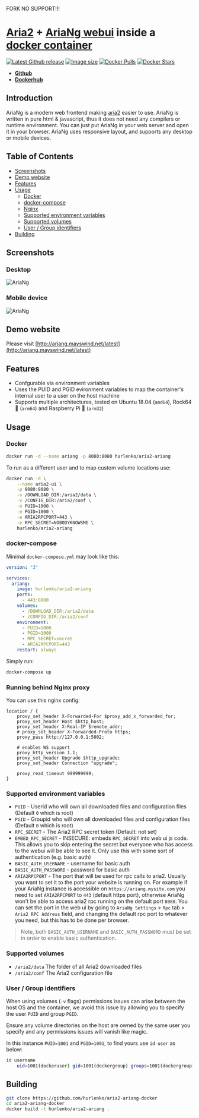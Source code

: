 FORK NO SUPPORT!!!

# [Aria2](https://github.com/aria2/aria2) + [AriaNg webui](https://github.com/mayswind/AriaNg) inside a [docker container](https://hub.docker.com/r/hurlenko/aria2-ariang)

[![Latest Github release](https://img.shields.io/github/release/hurlenko/aria2-ariang-docker.svg)](https://github.com/hurlenko/aria2-ariang-docker/releases/latest)
[![Image size](https://img.shields.io/docker/image-size/hurlenko/aria2-ariang/latest)](https://hub.docker.com/r/hurlenko/aria2-ariang/)
[![Docker Pulls](https://img.shields.io/docker/pulls/hurlenko/aria2-ariang.svg)](https://hub.docker.com/r/hurlenko/aria2-ariang/)
[![Docker Stars](https://img.shields.io/docker/stars/hurlenko/aria2-ariang.svg)](https://hub.docker.com/r/hurlenko/aria2-ariang/)

- **[Github](https://github.com/hurlenko/aria2-ariang-docker)**
- **[Dockerhub](https://hub.docker.com/r/hurlenko/aria2-ariang/)**

## Introduction

AriaNg is a modern web frontend making [aria2](https://github.com/aria2/aria2) easier to use. AriaNg is written in pure html & javascript, thus it does not need any compilers or runtime environment. You can just put AriaNg in your web server and open it in your browser. AriaNg uses responsive layout, and supports any desktop or mobile devices.

## Table of Contents

- [Screenshots](#screenshots)
- [Demo website](#demo-website)
- [Features](#features)
- [Usage](#usage)
  - [Docker](#docker)
  - [docker-compose](#docker-compose)
  - [Nginx](#running-behind-nginx-proxy)
  - [Supported environment variables](#supported-environment-variables)
  - [Supported volumes](#supported-volumes)
  - [User / Group identifiers](#user-/-group-identifiers)
- [Building](#building)

## Screenshots

### Desktop

![AriaNg](https://raw.githubusercontent.com/mayswind/AriaNg-WebSite/master/screenshots/desktop.png)

### Mobile device

![AriaNg](https://raw.githubusercontent.com/mayswind/AriaNg-WebSite/master/screenshots/mobile.png)

## Demo website

Please visit [http://ariang.mayswind.net/latest](http://ariang.mayswind.net/latest)

## Features

- Confgurable via environment variables
- Uses the PUID and PGID evironment variables to map the container's internal user to a user on the host machine
- Supports multiple architectures, tested on Ubuntu 18.04 (`amd64`), Rock64 🍍 (`arm64`) and Raspberry Pi 🍓 (`arm32`)

## Usage

### Docker

```bash
docker run -d --name ariang -p 8080:8080 hurlenko/aria2-ariang
```

To run as a different user and to map custom volume locations use:

```bash
docker run -d \
    --name aria2-ui \
    -p 8080:8080 \
    -v /DOWNLOAD_DIR:/aria2/data \
    -v /CONFIG_DIR:/aria2/conf \
    -e PUID=1000 \
    -e PGID=1000 \
    -e ARIA2RPCPORT=443 \
    -e RPC_SECRET=NOBODYKNOWSME \
    hurlenko/aria2-ariang
```

### docker-compose

Minimal `docker-compose.yml` may look like this:

```yaml
version: "3"

services:
  ariang:
    image: hurlenko/aria2-ariang
    ports:
      - 443:8080
    volumes:
      - /DOWNLOAD_DIR:/aria2/data
      - /CONFIG_DIR:/aria2/conf
    environment:
      - PUID=1000
      - PGID=1000
      - RPC_SECRET=secret
      - ARIA2RPCPORT=443
    restart: always
```

Simply run:

```bash
docker-compose up
```

### Running behind Nginx proxy

You can use this nginx config:

```nginx
location / {
    proxy_set_header X-Forwarded-For $proxy_add_x_forwarded_for;
    proxy_set_header Host $http_host;
    proxy_set_header X-Real-IP $remote_addr;
    # proxy_set_header X-Forwarded-Proto https;
    proxy_pass http://127.0.0.1:5002;

    # enables WS support
    proxy_http_version 1.1;
    proxy_set_header Upgrade $http_upgrade;
    proxy_set_header Connection "upgrade";

    proxy_read_timeout 999999999;
}
```

### Supported environment variables

- `PUID` - Userid who will own all downloaded files and configuration files (Default `0` which is root)
- `PGID` - Groupid who will own all downloaded files and configuration files (Default `0` which is root)
- `RPC_SECRET` - The Aria2 RPC secret token (Default: not set)
- `EMBED_RPC_SECRET` - INSECURE: embeds `RPC_SECRET` into web ui js code. This allows you to skip entering the secret but everyone who has access to the webui will be able to see it. Only use this with some sort of authentication (e.g. basic auth)
- `BASIC_AUTH_USERNAME` - username for basic auth
- `BASIC_AUTH_PASSWORD` - password for basic auth
- `ARIA2RPCPORT` - The port that will be used for rpc calls to aria2. Usually you want to set it to the port your website is running on. For example if your AriaNg instance is accessible on `https://ariang.mysite.com` you need to set `ARIA2RPCPORT` to `443` (default https port), otherwise AriaNg won't be able to access aria2 rpc running on the default port `8080`. You can set the port in the web ui by going to `AriaNg Settings` > `Rpc` tab > `Aria2 RPC Address` field, and changing the default rpc port to whatever you need, but this has to be done per browser.

> Note, both `BASIC_AUTH_USERNAME` and `BASIC_AUTH_PASSWORD` must be set in order to enable basic authentication.

### Supported volumes

- `/aria2/data` The folder of all Aria2 downloaded files
- `/aria2/conf` The Aria2 configuration file

### User / Group identifiers

When using volumes (`-v` flags) permissions issues can arise between the host OS and the container, we avoid this issue by allowing you to specify the user `PUID` and group `PGID`.

Ensure any volume directories on the host are owned by the same user you specify and any permissions issues will vanish like magic.

In this instance `PUID=1001` and `PGID=1001`, to find yours use `id user` as below:

```bash
id username
    uid=1001(dockeruser) gid=1001(dockergroup) groups=1001(dockergroup)
```

## Building

```bash
git clone https://github.com/hurlenko/aria2-ariang-docker
cd aria2-ariang-docker
docker build -t hurlenko/aria2-ariang .
```

